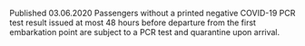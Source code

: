Published 03.06.2020
Passengers without a printed negative COVID-19 PCR test result issued at most 48 hours before departure from the first embarkation point are subject to a PCR test and quarantine upon arrival.
